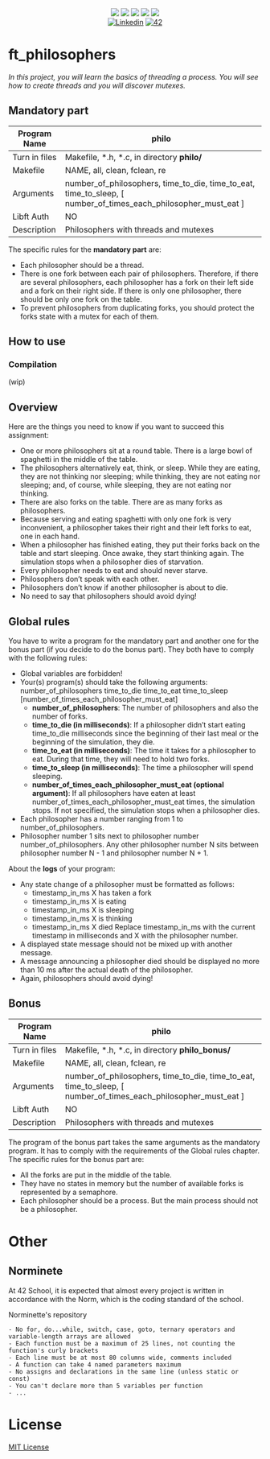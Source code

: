 <div align="center">
    <img src="https://img.shields.io/badge/status-wip-success?color=00ABAD&style=flat-square" />
    <img src="https://img.shields.io/badge/started-20%20%2F%207%20%2F%202024-success?color=00ABAD&style=flat-square" />
    <img src="https://img.shields.io/badge/score-xx%20%2F%20100-success?color=00ABAD&style=flat-square" />
    <img src="https://img.shields.io/github/languages/top/mxvements/ft_philo?color=00ABAD&style=flat-square" />
    <img src="https://img.shields.io/github/last-commit/mxvements/ft_philo?color=00ABAD&style=flat-square" />
    <br>
    <a href='https://www.linkedin.com/in/luciami' target="_blank"><img alt='Linkedin' src='https://img.shields.io/badge/LinkedIn-100000?style=flat-square&logo=Linkedin&logoColor=white&labelColor=1323233&color=323233'/></a>
    <a href='https://profile.intra.42.fr/users/luciama2' target="_blank"><img alt='42' src='https://img.shields.io/badge/Madrid-100000?style=flat-square&logo=42&logoColor=white&labelColor=323233&color=323233'/></a>
    <br>
</div>

# ft_philosophers
*In this project, you will learn the basics of threading a process.
You will see how to create threads and you will discover mutexes.*

## Mandatory part

| Program Name | philo |
| ------------ | ----- |
| Turn in files | Makefile, *.h, *.c, in directory **philo/** |
| Makefile | NAME, all, clean, fclean, re |
| Arguments | number_of_philosophers, time_to_die, time_to_eat, time_to_sleep, [ number_of_times_each_philosopher_must_eat ] |
| Libft Auth | NO |
| Description | Philosophers with threads and mutexes |

The specific rules for the **mandatory part** are:
+ Each philosopher should be a thread.
+ There is one fork between each pair of philosophers. Therefore, if there are several philosophers, each philosopher has a fork on their left side and a fork on their right
side. If there is only one philosopher, there should be only one fork on the table.
+ To prevent philosophers from duplicating forks, you should protect the forks state with a mutex for each of them.

## How to use

### Compilation
(wip)

##  Overview

Here are the things you need to know if you want to succeed this assignment:
+  One or more philosophers sit at a round table. There is a large bowl of spaghetti in the middle of the table.
+  The philosophers alternatively eat, think, or sleep. While they are eating, they are not thinking nor sleeping; while thinking, they are not eating nor sleeping; and, of course, while sleeping, they are not eating nor thinking.
+ There are also forks on the table. There are as many forks as philosophers.
+ Because serving and eating spaghetti with only one fork is very inconvenient, a philosopher takes their right and their left forks to eat, one in each hand.
+ When a philosopher has finished eating, they put their forks back on the table and start sleeping. Once awake, they start thinking again. The simulation stops when a philosopher dies of starvation.
+ Every philosopher needs to eat and should never starve.
+ Philosophers don’t speak with each other.
+ Philosophers don’t know if another philosopher is about to die.
+ No need to say that philosophers should avoid dying!

## Global rules

You have to write a program for the mandatory part and another one for the bonus part (if you decide to do the bonus part). They both have to comply with the following rules:
+ Global variables are forbidden!
+ Your(s) program(s) should take the following arguments: number_of_philosophers time_to_die time_to_eat time_to_sleep
[number_of_times_each_philosopher_must_eat]
   + **number_of_philosophers**: The number of philosophers and also the number of forks.
   + **time_to_die (in milliseconds)**: If a philosopher didn’t start eating time_to_die milliseconds since the beginning of their last meal or the beginning of the simulation, they die.
   + **time_to_eat (in milliseconds)**: The time it takes for a philosopher to eat. During that time, they will need to hold two forks.
   + **time_to_sleep (in milliseconds)**: The time a philosopher will spend sleeping.
	+ **number_of_times_each_philosopher_must_eat (optional argument)**: If all philosophers have eaten at least number_of_times_each_philosopher_must_eat times, the simulation stops. If not specified, the simulation stops when a philosopher dies.
+ Each philosopher has a number ranging from 1 to number_of_philosophers.
+ Philosopher number 1 sits next to philosopher number  number_of_philosophers. Any other philosopher number N sits between philosopher number N - 1 and philosopher number N + 1.

About the **logs** of your program:
+ Any state change of a philosopher must be formatted as follows:
	+ timestamp_in_ms X has taken a fork
	+ timestamp_in_ms X is eating
	+ timestamp_in_ms X is sleeping
	+ timestamp_in_ms X is thinking
	+ timestamp_in_ms X died
Replace timestamp_in_ms with the current timestamp in milliseconds
and X with the philosopher number.
+ A displayed state message should not be mixed up with another message.
+ A message announcing a philosopher died should be displayed no more than 10 ms after the actual death of the philosopher.
+ Again, philosophers should avoid dying!


## Bonus

| Program Name | philo |
| ------------ | ----- |
| Turn in files | Makefile, *.h, *.c, in directory **philo_bonus/** |
| Makefile | NAME, all, clean, fclean, re |
| Arguments | number_of_philosophers, time_to_die, time_to_eat, time_to_sleep, [ number_of_times_each_philosopher_must_eat ] |
| Libft Auth | NO |
| Description | Philosophers with threads and mutexes |

The program of the bonus part takes the same arguments as the mandatory program. It has to comply with the requirements of the Global rules chapter.
The specific rules for the bonus part are:
+  All the forks are put in the middle of the table.
+  They have no states in memory but the number of available forks is represented by a semaphore.
+  Each philosopher should be a process. But the main process should not be a philosopher.

# Other

## Norminete
At 42 School, it is expected that almost every project is written in accordance with the Norm, which is the coding standard of the school.

<a href="https://github.com/42School/norminette">
<a>Norminette's repository</a>

```
- No for, do...while, switch, case, goto, ternary operators and variable-length arrays are allowed
- Each function must be a maximum of 25 lines, not counting the function's curly brackets
- Each line must be at most 80 columns wide, comments included
- A function can take 4 named parameters maximum
- No assigns and declarations in the same line (unless static or const)
- You can't declare more than 5 variables per function
- ...
```

# License
[MIT License](https://github.com/mxvements/ft_license/blob/main/LICENSE.txt)